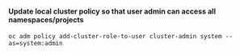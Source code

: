 #### Update local cluster policy so that user admin can access all namespaces/projects
```
oc adm policy add-cluster-role-to-user cluster-admin system --as=system:admin
```

